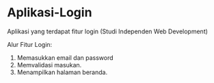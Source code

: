 # Aplikasi-Login
Aplikasi yang terdapat fitur login (Studi Independen Web Development)

Alur Fitur Login:
1. Memasukkan email dan password
2. Memvalidasi masukan.
3. Menampilkan halaman beranda.
